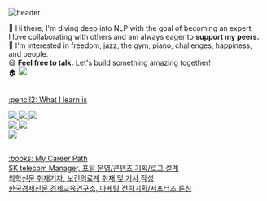 ![header](https://capsule-render.vercel.app/api?type=Waving&color=F8E2CF&height=100&section=header&fontSize=90)

👋 Hi there, I'm diving deep into NLP with the goal of becoming an expert. 
<br>I love collaborating with others and am always eager to **support my peers.**
<br>👀 I'm interested in freedom, jazz, the gym, piano, challenges, happiness, and people. 
<br>:smiley: **Feel free to talk.** Let's build something amazing together!
<br>:house: <a href="https://blog.naver.com/juyeong_data"><img src="https://img.shields.io/badge/My blog-000000F?style=flat-square&logo=blog&logoColor=white"/>

<br>
:pencil2: What I learn is
<br>

![](https://img.shields.io/badge/Python-3776AB?style=for-the-badge&logo=python&logoColor=white)
![](https://img.shields.io/badge/Java-ED8B00?style=for-the-badge&logo=openjdk&logoColor=white)
![](https://img.shields.io/badge/JavaScript-F7DF1E?style=for-the-badge&logo=JavaScript&logoColor=white)
<br>
![](https://img.shields.io/badge/MySQL-00000F?style=for-the-badge&logo=mysql&logoColor=white)
![](https://img.shields.io/badge/GitHub-100000?style=for-the-badge&logo=github&logoColor=white)
<br>
![](https://img.shields.io/badge/Figma-F24E1E?style=for-the-badge&logo=figma&logoColor=white)

<br>
:books: My Career Path
<br>
SK telecom Manager, 포털 운영/콘텐츠 기획/로그 설계
<br>의학신문 취재기자, 보건의료계 취재 및 기사 작성
<br>한국경제신문 경제교육연구소, 마케팅 전략기획/서포터즈 론칭
